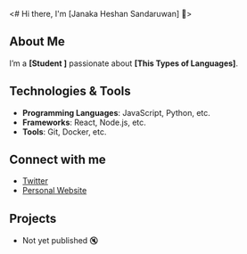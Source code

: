 
 <# Hi there, I'm [Janaka Heshan Sandaruwan] 👋>

## About Me
I’m a **[Student ]** passionate about **[This Types of Languages]**.

## Technologies & Tools
- **Programming Languages**: JavaScript, Python, etc.
- **Frameworks**: React, Node.js, etc.
- **Tools**: Git, Docker, etc.

## Connect with me
- [Twitter](comming.soon)
- [Personal Website](comming.soon..💫)

## Projects
- Not yet published 🔇
